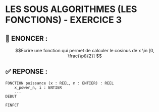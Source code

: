 # LES SOUS ALGORITHMES (LES FONCTIONS) - EXERCICE 3

## 🌟 ENONCER :
```math
Ecrire une fonction qui permet de calculer le cosinus de x \in [0, \frac{\pi}{2}]

```

## ✅ REPONSE :

````
FONCTION puissance (x : REEL, n : ENTIER) : REEL
    x_power_n, i : ENTIER
    ---
DEBUT
    
FINFCT
````